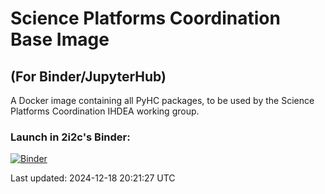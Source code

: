 # Science Platforms Coordination Base Image
## (For Binder/JupyterHub)

A Docker image containing all PyHC packages, to be used by the Science Platforms Coordination IHDEA working group. 

### Launch in 2i2c's Binder:
[![Binder](https://binder.opensci.2i2c.cloud/badge_logo.svg)](https://binder.opensci.2i2c.cloud/v2/gh/heliophysicsPy/science-platforms-coordination/pyhc)

Last updated: 2024-12-18 20:21:27 UTC
